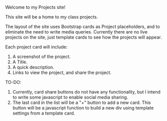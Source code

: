 Welcome to my Projects site!

This site will be a home to my class projects. 

The layout of the site uses Bootstrap cards as Project placeholders, and to eliminate the need to write media queries. Currently there are no live projects on the site, just template cards to see how the projects will appear.

Each project card will include: 
1. A screenshot of the project.
2. A Title.
3. A quick description.
4. Links to view the project, and share the project. 

TO-DO:
1. Currently, card share buttons do not have any functionality, but I intend to write some javascript to enable social media sharing.
2. The last card in the list will be a "+" button to add a new card. This button will be a javascript function to build a new div using template settings from a template card.

